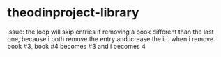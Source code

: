 # theodinproject-library

issue: 
the loop will skip entries if removing a book different than the last one, because i both remove the entry and icrease the i... when i remove book #3, book #4 becomes #3 and i becomes 4